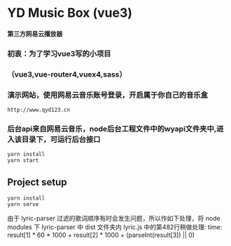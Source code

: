 # YD Music Box (vue3)

#### 第三方网易云播放器

### 初衷：为了学习vue3写的小项目
### （vue3,vue-router4,vuex4,sass）

### 演示网站，使用网易云音乐账号登录，开启属于你自己的音乐盒
```
http://www.qyd123.cn
```

### 后台api来自网易云音乐，node后台工程文件中的wyapi文件夹中,进入该目录下，可运行后台接口
```
yarn install
yarn start
```

## Project setup
```
yarn install
yarn serve
```

<!-- node modules -->
由于 lyric-parser 过滤的歌词顺序有时会发生问题，所以作如下处理，将 node modules 下 lyric-parser 中 dist 文件夹内 lyric.js 中的第482行稍做处理:
time: result[1] * 60 * 1000 + result[2] * 1000 + (parseInt(result[3]) || 0)
